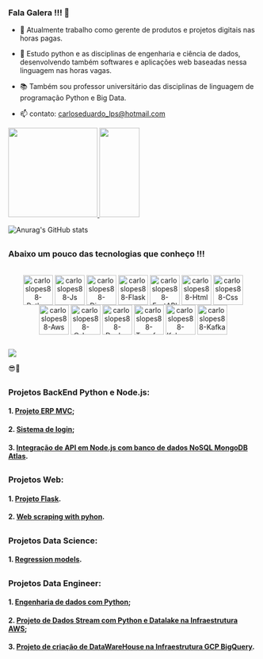 ### Fala Galera !!! 👋
  
- 🔭 Atualmente trabalho como gerente de produtos e projetos digitais nas horas pagas.
  
- 🌱 Estudo python e as disciplinas de engenharia e ciência de dados, desenvolvendo também softwares e aplicações web baseadas nessa linguagem nas horas vagas.
  
- 📚 Também sou professor universitário das disciplinas de linguagem de programação Python e Big Data.
  
- 📫 contato: carloseduardo_lps@hotmail.com

<div>
  <a href="https://github.com/carloslopes88">
    <img height="180em" src="https://github-readme-stats.vercel.app/api?username=carloslopes88&show_icons=true&theme=tokyonight&include_all_commits=true&count_private=true"/>
    <img width="40%" height="180em" src="https://github-readme-stats.vercel.app/api/top-langs/?username=carloslopes88&layout=compact&langs_count=7&theme=tokyonight"/>
  </a>

![Anurag's GitHub stats](https://github-readme-stats.vercel.app/api?username=carloslopes88&show_icons=true&theme=radical)
  
</div>
<div>
  
</div>

##

### Abaixo um pouco das tecnologias que conheço !!!


<div width="100%" style="display: inline_block; text-align:center;"><br>
  <img align="center" alt="carloslopes88-Python" height="60" width="60" src="https://skillicons.dev/icons?i=py">
  <img align="center" alt="carloslopes88-Js" height="60" width="60" src="https://skillicons.dev/icons?i=nodejs">
  <img align="center" alt="carloslopes88-Django" height="60" width="60" src="https://skillicons.dev/icons?i=django">
  <img align="center" alt="carloslopes88-Flask" height="60" width="60" src="https://skillicons.dev/icons?i=flask">
  <img align="center" alt="carloslopes88-FastAPI" height="60" width="60" src="https://skillicons.dev/icons?i=fastapi">
  <img align="center" alt="carloslopes88-Html" height="60" width="60" src="https://skillicons.dev/icons?i=html">
  <img align="center" alt="carloslopes88-Css" height="60" width="60" src="https://skillicons.dev/icons?i=css">
  <img align="center" alt="carloslopes88-Aws" height="60" width="60" src="https://skillicons.dev/icons?i=aws">
  <img align="center" alt="carloslopes88-Csharp" height="60" width="60" src="https://skillicons.dev/icons?i=gcp">
  <img align="center" alt="carloslopes88-Docker" height="60" width="60" src="https://skillicons.dev/icons?i=docker">
  <img align="center" alt="carloslopes88-Terraform" height="60" width="60" src="https://skillicons.dev/icons?i=terraform">
  <img align="center" alt="carloslopes88-Kubernetes" height="60" width="60" src="https://skillicons.dev/icons?i=kubernetes">
  <img align="center" alt="carloslopes88-Kafka" height="60" width="60" src="https://skillicons.dev/icons?i=kafka">
</div>

##

<div>
  <a href="https://www.linkedin.com/in/carlos-eduardo-lopes-planejamento-empresarial/" target="_blank"><img src="https://img.shields.io/badge/-LinkedIn-%230077B5?style=for-the-badge&logo=linkedin&logoColor=white" target="_blank"></a>
</div>  

😎🤙

##

### Projetos BackEnd Python e Node.js:

#### 1. [Projeto ERP MVC](https://github.com/CarlosLopes88/Projeto_ERP_MVC);

#### 2. [Sistema de login](https://github.com/CarlosLopes88/Projeto-Login-System);

#### 3. [Integração de API em Node.js com banco de dados NoSQL MongoDB Atlas](https://github.com/CarlosLopes88/API_Node_MongoDB).



##

### Projetos Web:

#### 1. [Projeto Flask](https://github.com/CarlosLopes88/Projeto_Flask).

#### 2. [Web scraping with pyhon](https://github.com/CarlosLopes88/Web_scraping_with_pyhon).

##

### Projetos Data Science:

#### 1. [Regression models](https://github.com/CarlosLopes88/Sales_forecast_regression_models).

##

### Projetos Data Engineer:

#### 1. [Engenharia de dados com Python](https://github.com/CarlosLopes88/data_engineer_python_project);
#### 2. [Projeto de Dados Stream com Python e Datalake na Infraestrutura AWS](https://github.com/CarlosLopes88/data_stream_with_python_aws_datalake);
#### 3. [Projeto de criação de DataWareHouse na Infraestrutura GCP BigQuery](https://github.com/CarlosLopes88/iac_terraform_docker_googlebigquery).

##
